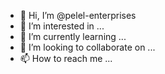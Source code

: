 - 👋 Hi, I’m @pelel-enterprises
- 👀 I’m interested in ...
- 🌱 I’m currently learning ...
- 💞️ I’m looking to collaborate on ...
- 📫 How to reach me ...

